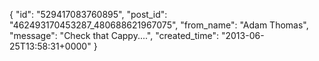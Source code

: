 {
   "id": "529417083760895",
   "post_id": "462493170453287_480688621967075",
   "from_name": "Adam Thomas",
   "message": "Check that Cappy....",
   "created_time": "2013-06-25T13:58:31+0000"
 }
